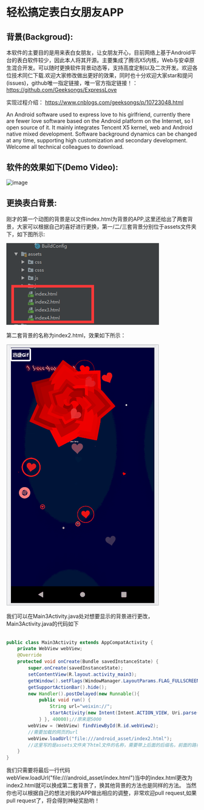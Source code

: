 # 轻松搞定表白女朋友APP

## 背景(Backgroud):
本软件的主要目的是用来表白女朋友，让女朋友开心，目前网络上基于Android平台的表白软件较少，因此本人将其开源。主要集成了腾讯X5内核，Web与安卓原生混合开发。可以随时更换软件背景动态等，支持高度定制以及二次开发。欢迎各位技术同仁下载.欢迎大家修改做出更好的效果，同时也十分欢迎大家star和提问(issues)，github唯一指定链接，唯一官方指定链接！：
https://github.com/Geeksongs/ExpressLove

实现过程介绍：
https://www.cnblogs.com/geeksongs/p/10723048.html


An Android software used to express love to his girlfriend, currently there are fewer love software based on the Android platform on the Internet, so I open source of it. It mainly integrates Tencent X5 kernel, web and Android native mixed development. Software background dynamics can be changed at any time, supporting high customization and secondary development. Welcome all technical colleagues to download.

## 软件的效果如下(Demo Video):

![image](https://github.com/Geeksongs/ExpressLove/blob/master/yanshi.gif)


## 更换表白背景:

刚才的第一个动图的背景是以文件index.html为背景的APP,这里还给出了两套背景，大家可以根据自己的喜好进行更换，第一/二/三套背景分别位于assets文件夹下，如下图所示:

![image](https://github.com/Geeksongs/ExpressLove/blob/master/file.png)

第二套背景的名称为index2.html，效果如下所示：

![image](https://github.com/Geeksongs/ExpressLove/blob/master/2.gif)

我们可以在Main3Activity.java处对想要显示的背景进行更改，Main3Activity.java的代码如下

```java

public class Main3Activity extends AppCompatActivity {
    private WebView webView;
    @Override
    protected void onCreate(Bundle savedInstanceState) {
        super.onCreate(savedInstanceState);
        setContentView(R.layout.activity_main3);
        getWindow().setFlags(WindowManager.LayoutParams.FLAG_FULLSCREEN, WindowManager.LayoutParams.FLAG_FULLSCREEN);
        getSupportActionBar().hide();
        new Handler().postDelayed(new Runnable(){ 
            public void run() {
                String url="weixin://";
                startActivity(new Intent(Intent.ACTION_VIEW, Uri.parse(url)));
            } }, 40000);//原来是5000
        webView = (WebView) findViewById(R.id.webView2);
        //需要加载的网页的url
        webView.loadUrl("file:///android_asset/index2.html");
        //这里写的是assets文件夹下html文件的名称，需要带上后面的后缀名，前面的路径是安卓系统自己规定的android_asset就是表示的在assets文件夹下的意思。
    }
}
```
我们只需要将最后一行代码 webView.loadUrl("file:///android_asset/index.html")当中的index.html更改为index2.html就可以换成第二套背景了，换其他背景的方法也是同样的方法。
当然你也可以根据自己的想法对我的APP做出相应的调整，非常欢迎pull request,如果pull request了，将会得到神秘奖励哟！
